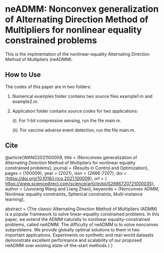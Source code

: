 # neADMM: Nonconvex generalization of Alternating Direction Method of Multipliers for nonlinear equality constrained problems
This is the implmentation  of the nonlinear-equality Alternating Direction Method of Multipliers (neADMM).

## How to Use

The codes of this paper are in two folders:

1. Numerical examples folder contains two source files example1.m and example2.m.

2. Application folder contains source codes for two applications: 

    (i). For 1-bit compressive sensing, run the file main.m. 
  

    (ii). For vaccine adverse event detection, run the file main.m.

## Cite

@article{WANG2021100009,
title = {Nonconvex generalization of Alternating Direction Method of Multipliers for nonlinear equality constrained problems},
journal = {Results in Control and Optimization},
pages = {100009},
year = {2021},
issn = {2666-7207},
doi = {https://doi.org/10.1016/j.rico.2021.100009},
url = { https://www.sciencedirect.com/science/article/pii/S2666720721000035},
author = {Junxiang Wang and Liang Zhao},
keywords = {Nonconvex ADMM, Nonlinear equality constraints, Spherical constraints, Multi-instance learning},

abstract = {The classic Alternating Direction Method of Multipliers (ADMM) is a popular framework to solve linear-equality constrained problems. In this paper, we extend the ADMM naturally to nonlinear equality-constrained problems, called neADMM. The difficulty of neADMM is to solve nonconvex subproblems. We provide globally optimal solutions to them in two important applications. Experiments on synthetic and real-world datasets demonstrate excellent performance and scalability of our proposed neADMM over existing state-of-the-start methods.}
}
